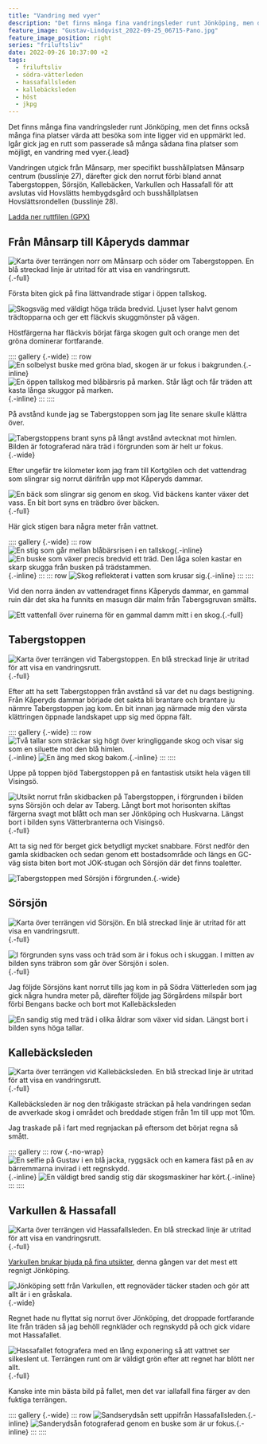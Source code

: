 ```yaml
---
title: "Vandring med vyer"
description: "Det finns många fina vandringsleder runt Jönköping, men det finns också många fina platser värda att besöka som inte ligger vid en uppmärkt led. Igår gick jag en rutt som passerade så många sådana fina platser som möjligt, en vandring med vyer."
feature_image: "Gustav-Lindqvist_2022-09-25_06715-Pano.jpg"
feature_image_position: right
series: "friluftsliv"
date: 2022-09-26 10:37:00 +2
tags:
  - friluftsliv
  - södra-vätterleden
  - hassafallsleden
  - kallebäcksleden
  - höst
  - jkpg
---
```


Det finns många fina vandringsleder runt Jönköping, men det finns också många fina platser värda att besöka som inte ligger vid en uppmärkt led. Igår gick jag en rutt som passerade så många sådana fina platser som möjligt, en vandring med vyer.{.lead}

Vandringen utgick från Månsarp, mer specifikt busshållplatsen Månsarp centrum (busslinje 27), därefter gick den norrut förbi bland annat Tabergstoppen, Sörsjön, Kallebäcken, Varkullen och Hassafall för att avslutas vid Hovslätts hembygdsgård och busshållplatsen Hovslättsrondellen (busslinje 28).

<a id="ladda-ner-ruttfilen" href="Månsarp→Kåperyd→Taberg→Varkullen→Hassafall.gpx" class="Button" download>Ladda ner ruttfilen (GPX)</a>

## Från Månsarp till Kåperyds dammar

![Karta över terrängen norr om Månsarp och söder om Tabergstoppen. En blå streckad linje är utritad för att visa en vandringsrutt.](Karta_Kåperyd.jpg){.-full}

Första biten gick på fina lättvandrade stigar i öppen tallskog.

![Skogsväg med väldigt höga träda bredvid. Ljuset lyser halvt genom trädtopparna och ger ett fläckvis skuggmönster på vägen.](Gustav-Lindqvist_2022-09-25_06712-Pano.jpg)

Höstfärgerna har fläckvis börjat färga skogen gult och orange men det gröna dominerar fortfarande.

:::: gallery {.-wide}
::: row
![En solbelyst buske med gröna blad, skogen är ur fokus i bakgrunden.](Gustav-Lindqvist_2022-09-25_06720-Pano.jpg){.-inline}
![En öppen tallskog med blåbärsris på marken. Står lågt och får träden att kasta långa skuggor på marken.](Gustav-Lindqvist_2022-09-25_06722-Pano.jpg){.-inline}
:::
::::

På avstånd kunde jag se Tabergstoppen som jag lite senare skulle klättra över.

![Tabergstoppens brant syns på långt avstånd avtecknat mot himlen. Bilden är fotograferad nära träd i förgrunden som är helt ur fokus.](Gustav-Lindqvist_2022-09-25_06723.jpg){.-wide}

Efter ungefär tre kilometer kom jag fram till Kortgölen och det vattendrag som slingrar sig norrut därifrån upp mot Kåperyds dammar.

![En bäck som slingrar sig genom en skog. Vid bäckens kanter växer det vass. En bit bort syns en trädbro över bäcken.](Gustav-Lindqvist_2022-09-25_06729-Pano.jpg){.-full}

Här gick stigen bara några meter från vattnet.

:::: gallery {.-wide}
::: row
![En stig som går mellan blåbärsrisen i en tallskog](Gustav-Lindqvist_2022-09-25_06742-Pano.jpg){.-inline}
![En buske som växer precis bredvid ett träd. Den låga solen kastar en skarp skugga från busken på trädstammen.](Gustav-Lindqvist_2022-09-25_06745-Pano.jpg){.-inline}
:::
::: row
![Skog reflekterat i vatten som krusar sig.](Gustav-Lindqvist_2022-09-25_06755-Pano.jpg){.-inline}
:::
::::

Vid den norra änden av vattendraget finns Kåperyds dammar, en gammal ruin där det ska ha funnits en masugn där malm från Tabergsgruvan smälts.

![Ett vattenfall över ruinerna för en gammal damm mitt i en skog.](Gustav-Lindqvist_2022-09-25_06767-Pano.jpg "Kåperyds dammar"){.-full}

## Tabergstoppen

![Karta över terrängen vid Tabergstoppen. En blå streckad linje är utritad för att visa en vandringsrutt.](Karta_Tabergstoppen.jpg){.-full}

Efter att ha sett Tabergstoppen från avstånd så var det nu dags bestigning. Från Kåperyds dammar började det sakta bli brantare och brantare ju närmre Tabergstoppen jag kom. En bit innan jag närmade mig den värsta klättringen öppnade landskapet upp sig med öppna fält.

:::: gallery {.-wide}
::: row
![Två tallar som sträckar sig högt över kringliggande skog och visar sig som en siluette mot den blå himlen.](Gustav-Lindqvist_2022-09-25_06777.jpg){.-inline}
![En äng med skog bakom.](Gustav-Lindqvist_2022-09-25_06778-Pano.jpg){.-inline}
:::
::::

Uppe på toppen bjöd Tabergstoppen på en fantastisk utsikt hela vägen till Visingsö.

![Utsikt norrut från skidbacken på Tabergstoppen, i förgrunden i bilden syns Sörsjön och delar av Taberg. Långt bort mot horisonten skiftas färgerna svagt mot blått och man ser Jönköping och Huskvarna. Längst bort i bilden syns Vätterbranterna och Visingsö.](Gustav-Lindqvist_2022-09-25_06798-Pano.jpg){.-full}

Att ta sig ned för berget gick betydligt mycket snabbare. Först nedför den gamla skidbacken och sedan genom ett bostadsområde och längs en GC-väg sista biten bort mot JOK-stugan och Sörsjön där det finns toaletter.

![Tabergstoppen med Sörsjön i förgrunden.](Gustav-Lindqvist_2022-09-25_06857.jpg "Tabergstoppen sett från Sörsjön."){.-wide}

## Sörsjön

![Karta över terrängen vid Sörsjön. En blå streckad linje är utritad för att visa en vandringsrutt.](Karta_Sörsjön.jpg){.-full}

![I förgrunden syns vass och träd som är i fokus och i skuggan. I mitten av bilden syns träbron som går över Sörsjön i solen.](Gustav-Lindqvist_2022-09-25_06858-Pano.jpg){.-full}

Jag följde Sörsjöns kant norrut tills jag kom in på Södra Vätterleden som jag gick några hundra meter på, därefter följde jag Sörgårdens milspår bort förbi Bengans backe och bort mot Kallebäcksleden

![En sandig stig med träd i olika åldrar som växer vid sidan. Längst bort i bilden syns höga tallar.](Gustav-Lindqvist_2022-09-25_06874-Pano.jpg)

## Kallebäcksleden

![Karta över terrängen vid Kallebäcksleden. En blå streckad linje är utritad för att visa en vandringsrutt.](Karta_Kallebäcksleden.jpg){.-full}

Kallebäcksleden är nog den tråkigaste sträckan på hela vandringen sedan de avverkade skog i området och breddade stigen från 1m till upp mot 10m.

Jag traskade på i fart med regnjackan på eftersom det börjat regna så smått.

:::: gallery
::: row {.-no-wrap}
![En selfie på Gustav i en blå jacka, ryggsäck och en kamera fäst på en av bärremmarna invirad i ett regnskydd.](20220925_144359.jpg){.-inline}
![En väldigt bred sandig stig där skogsmaskiner har kört.](20220925-WA0020_2.jpg){.-inline}
:::
::::

## Varkullen & Hassafall

![Karta över terrängen vid Hassafallsleden. En blå streckad linje är utritad för att visa en vandringsrutt.](Karta_Hassafallsleden.jpg){.-full}

[Varkullen brukar bjuda på fina utsikter](/2016/06/19/hassafallsleden/), denna gången var det mest ett regnigt Jönköping.

![Jönköping sett från Varkullen, ett regnoväder täcker staden och gör att allt är i en gråskala.](Gustav-Lindqvist_2022-09-25_06891-Pano.jpg){.-wide}

Regnet hade nu flyttat sig norrut över Jönköping, det droppade fortfarande lite från träden så jag behöll regnkläder och regnskydd på och gick vidare mot Hassafallet.

![Hassafallet fotografera med en lång exponering så att vattnet ser silkeslent ut. Terrängen runt om är väldigt grön efter att regnet har blött ner allt.](Gustav-Lindqvist_2022-09-25_06909.jpg "Hassafallet"){.-full}

Kanske inte min bästa bild på fallet, men det var iallafall fina färger av den fuktiga terrängen.

:::: gallery {.-wide}
::: row
![Sandserydsån sett uppifrån Hassafallsleden.](Gustav-Lindqvist_2022-09-25_06903.jpg){.-inline}
![Sanderydsån fotograferad genom en buske som är ur fokus.](Gustav-Lindqvist_2022-09-25_06915-Pano.jpg){.-inline}
:::
::::